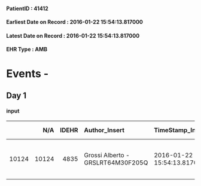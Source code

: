 
#### PatientID : 41412
#### Earliest Date on Record : 2016-01-22 15:54:13.817000
#### Latest Date on Record : 2016-01-22 15:54:13.817000
#### EHR Type : AMB

# Events - 

## Day 1

#### input
|       |    N/A |   IDEHR | Author_Insert                     | TimeStamp_Insert           | EHRType   |   PatientID |   IDDigitalSignDocument | persone_vicine   |   Unnamed: 0_x.1 |   IDANAMNESI_SOCIALE | Patient   | FamigliaAltro   | Paziente_T   | FamigliaAltro_T   |   Non_Rilevabile_x.1 | Note_Non_Rilevabile_x.1   | opt_Problemi   | chk_contr_sintomi   | opt_paziente_a   | opt_famiglia_a   | opt_adeguatezza   | opt_paziente_solo   | opt_presente_assente   | Caregiver_principale   | opt_capacita   | ds_familiari_coinv                                                          | opt_risorse_ec   | opt_paziente_ad   | opt_caregiver_ad   | Needs               | Fragility                    |
|------:|-------:|--------:|:----------------------------------|:---------------------------|:----------|------------:|------------------------:|:-----------------|-----------------:|---------------------:|:----------|:----------------|:-------------|:------------------|---------------------:|:--------------------------|:---------------|:--------------------|:-----------------|:-----------------|:------------------|:--------------------|:-----------------------|:-----------------------|:---------------|:----------------------------------------------------------------------------|:-----------------|:------------------|:-------------------|:--------------------|:-----------------------------|
| 10124 |  10124 |    4835 | Grossi Alberto - GRSLRT64M30F205Q | 2016-01-22 15:54:13.817000 | AMB       |       41412 |                  252049 | N/A              |             2349 |                 1563 | No#0      | Si#1            | No#0         | Si#1              |                    0 | NR                        | Si#1           | controllo sintomi#0 | Congruenti#1     | Congruenti#1     | No#0              | Si#1                | Presente#1             | Francesco Sergi cugino | Adeguato#0     | Segnalati alcuni altri cugini meno coinvolti nella gestione dell'assistenza | Da valutare#2    | Totale#2          | Totale#2           | Clinici#0;Sociali#1 | sovraccarico assistenziale#4 |


